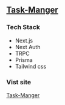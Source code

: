 ## [Task-Manger](https://task-manger-pink.vercel.app/)

### Tech Stack

- Next.js
- Next Auth
- TRPC
- Prisma
- Tailwind css

### Vist site

[Task-Manger](https://task-manger-pink.vercel.app/)
